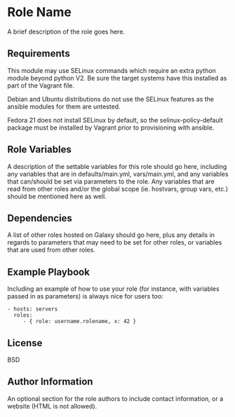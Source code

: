 Role Name
=========

A brief description of the role goes here.

Requirements
------------

This module may use SELinux commands which require an extra python module beyond python V2.  Be sure the target systems have this installed as part of the Vagrant file.

Debian and Ubuntu distributions do not use the SELinux features as the ansible modules for them are untested. 

Fedora 21 does not install SELinux by default, so the selinux-policy-default package must be installed by Vagrant prior to provisioning with ansible.


Role Variables
--------------

A description of the settable variables for this role should go here, including any variables that are in defaults/main.yml, vars/main.yml, and any variables that can/should be set via parameters to the role. Any variables that are read from other roles and/or the global scope (ie. hostvars, group vars, etc.) should be mentioned here as well.

Dependencies
------------

A list of other roles hosted on Galaxy should go here, plus any details in regards to parameters that may need to be set for other roles, or variables that are used from other roles.

Example Playbook
----------------

Including an example of how to use your role (for instance, with variables passed in as parameters) is always nice for users too:

    - hosts: servers
      roles:
         - { role: username.rolename, x: 42 }

License
-------

BSD

Author Information
------------------

An optional section for the role authors to include contact information, or a website (HTML is not allowed).
